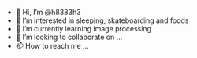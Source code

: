- 👋 Hi, I’m @h8383h3
- 👀 I’m interested in sleeping, skateboarding and foods
- 🌱 I’m currently learning image processing
- 💞️ I’m looking to collaborate on ...
- 📫 How to reach me ...

<!---
h8383h3/h8383h3 is a ✨ special ✨ repository because its `README.md` (this file) appears on your GitHub profile.
You can click the Preview link to take a look at your changes.
--->
